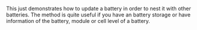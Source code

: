 This just demonstrates how to update a battery in order to nest it with other batteries.
The method is quite useful if you have an battery storage or have information of the battery, module or cell level of a battery.